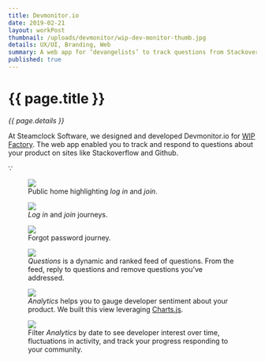 ```yaml
---
title: Devmonitor.io
date: 2019-02-21
layout: workPost
thumbnail: /uploads/devmonitor/wip-dev-monitor-thumb.jpg
details: UX/UI, Branding, Web
summary: A web app for ‘devangelists’ to track questions from Stackoverflow.
published: true
---
```

<div class="mw-900  bp1-u-textAlign-center  u-mar-auto  u-mar-b05">
    <h1 class="u-noMargin  u-mar-b00"><strong>{{ page.title }}</strong></h1>
    <p class="as-h5  c-grey03  u-mar-t01  u-mar-b05"><em>{{ page.details }}</em></p>
    <p class="as-h3">At Steamclock Software, we designed and developed Devmonitor.io for <a href="http://www.wipfactory.com/" target="_blank">WIP Factory</a>. The web app enabled you to track and respond to questions about your product on sites like Stackoverflow and Github.</p>
    <p class="as-h5  bp1-u-textAlign-center  u-mar-b05">&#8757;</p>
</div>

<div class="Grid  Grid--withGutters">
    <div class="Grid-cell  u-size1of2">
        <figure class="u-mar-b02">
            <img src="/uploads/devmonitor/devmonitor-home.jpg"/>
            <figcaption>Public home highlighting <em>log in</em> and <em>join</em>.</figcaption>
        </figure>
    </div>
    <div class="Grid-cell  u-size1of2">
        <figure class="u-mar-b02">
            <img src="/uploads/devmonitor/devmonitor-signup.jpg"/>
            <figcaption><em>Log in</em> and <em>join</em> journeys.</figcaption>
        </figure>
    </div>
    <div class="Grid-cell  u-size1of2">
        <figure class="u-mar-b02">
            <img src="/uploads/devmonitor/devmonitor-blocked.jpg"/>
            <figcaption>Forgot password journey.</figcaption>
        </figure>
    </div>
    <div class="Grid-cell  u-size1of2">
        <figure class="u-mar-b02">
            <img src="/uploads/devmonitor/devmonitor-questions.jpg"/>
            <figcaption><em>Questions</em> is a dynamic and ranked feed of questions. From the feed, reply to questions and remove questions you’ve addressed.</figcaption>
        </figure>
    </div>
    <div class="Grid-cell  u-size1of2">
        <figure class="u-mar-b02">
            <img src="/uploads/devmonitor/devmonitor-analytics.jpg"/>
            <figcaption><em>Analytics</em> helps you to gauge developer sentiment about your product. We built this view leveraging <a href="http://www.chartjs.org/" target="_blank">Charts.js</a>.</figcaption>
        </figure>
    </div>
    <div class="Grid-cell  u-size1of2">
        <figure class="u-mar-b02">
            <img src="/uploads/devmonitor/devmonitor-dates.jpg"/>
            <figcaption>Filter <em>Analytics</em> by date to see developer interest over time, fluctuations in activity, and track your progress responding to your community.</figcaption>
        </figure>
    </div>
</div>